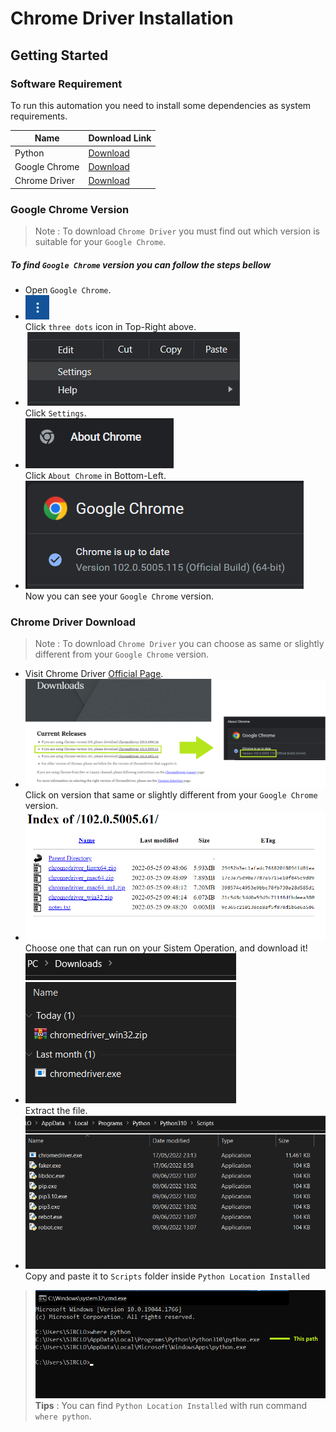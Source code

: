 # Chrome Driver Installation

## Getting Started
### Software Requirement

To run this automation you need to install some dependencies as system requirements.


| Name | Download Link |
| ------ | ------ |
|Python                     | [Download](https://www.python.org/downloads/)             |
|Google Chrome              | [Download](https://www.google.com/chrome/)                |
|Chrome Driver              | [Download](https://chromedriver.chromium.org/downloads)   |

### Google Chrome Version
> Note : To download `Chrome Driver` you must find out which version is suitable for your `Google Chrome`.
##### To find `Google Chrome` version you can follow the steps bellow
- Open `Google Chrome`.
- ![N|Solid](https://raw.githubusercontent.com/yudha1121/Readme/main/SS%20Chrome%20Driver/dots.png)<br> 
Click `three dots` icon in Top-Right above. <br>
- ![N|Solid](https://raw.githubusercontent.com/yudha1121/Readme/main/SS%20Chrome%20Driver/settings.png)<br>
Click `Settings`. <br>
- ![N|Solid](https://raw.githubusercontent.com/yudha1121/Readme/main/SS%20Chrome%20Driver/list-abt.png)<br>
Click `About Chrome` in Bottom-Left. <br>
- ![N|Solid](https://raw.githubusercontent.com/yudha1121/Readme/main/SS%20Chrome%20Driver/abt.png)<br>
Now you can see your `Google Chrome` version. <br>

### Chrome Driver Download
> Note : To download `Chrome Driver` you can choose as same or slightly different from your `Google Chrome` version.
- Visit Chrome Driver [Official Page](https://chromedriver.chromium.org/downloads).
- ![N|Solid](https://raw.githubusercontent.com/yudha1121/Readme/main/SS%20Chrome%20Driver/compare.png)<br>
Click on version that same or slightly different from your `Google Chrome` version.
- ![N|Solid](https://raw.githubusercontent.com/yudha1121/Readme/main/SS%20Chrome%20Driver/choose.png)<br>
Choose one that can run on your Sistem Operation, and download it!
- ![N|Solid](https://raw.githubusercontent.com/yudha1121/Readme/main/SS%20Chrome%20Driver/extract.png)<br>
Extract the file.
- ![N|Solid](https://raw.githubusercontent.com/yudha1121/Readme/main/SS%20Chrome%20Driver/loc.png)<br>
Copy and paste it to `Scripts` folder inside `Python Location Installed`
> ![N|Solid](https://raw.githubusercontent.com/yudha1121/Readme/main/SS%20Chrome%20Driver/path.png)<br>
> **Tips** : You can find `Python Location Installed` with run command `where python`.


